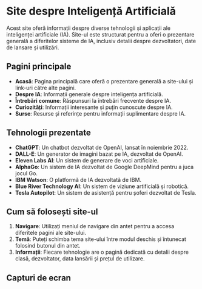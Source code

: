 # Site despre Inteligență Artificială

Acest site oferă informații despre diverse tehnologii și aplicații ale inteligenței artificiale (IA). Site-ul este structurat pentru a oferi o prezentare generală a diferitelor sisteme de IA, inclusiv detalii despre dezvoltatori, date de lansare și utilizări.

## Pagini principale

- **Acasă**: Pagina principală care oferă o prezentare generală a site-ului și link-uri către alte pagini.
- **Despre IA**: Informații generale despre inteligența artificială.
- **Întrebări comune**: Răspunsuri la întrebări frecvente despre IA.
- **Curiozități**: Informații interesante și puțin cunoscute despre IA.
- **Surse**: Resurse și referințe pentru informații suplimentare despre IA.

## Tehnologii prezentate

- **ChatGPT**: Un chatbot dezvoltat de OpenAI, lansat în noiembrie 2022.
- **DALL-E**: Un generator de imagini bazat pe IA, dezvoltat de OpenAI.
- **Eleven Labs AI**: Un sistem de generare de voci artificiale.
- **AlphaGo**: Un sistem de IA dezvoltat de Google DeepMind pentru a juca jocul Go.
- **IBM Watson**: O platformă de IA dezvoltată de IBM.
- **Blue River Technology AI**: Un sistem de viziune artificială și robotică.
- **Tesla Autopilot**: Un sistem de asistență pentru șoferi dezvoltat de Tesla.

## Cum să folosești site-ul

1. **Navigare**: Utilizați meniul de navigare din antet pentru a accesa diferitele pagini ale site-ului.
2. **Temă**: Puteți schimba tema site-ului între modul deschis și întunecat folosind butonul din antet.
3. **Informații**: Fiecare tehnologie are o pagină dedicată cu detalii despre clasă, dezvoltator, data lansării și prețul de utilizare.

## Capturi de ecran

